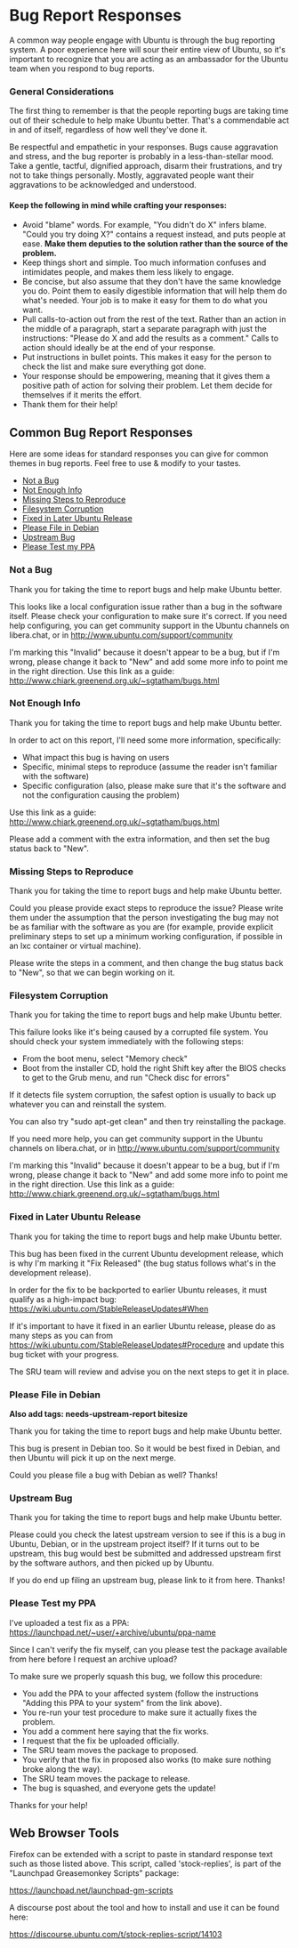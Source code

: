 Bug Report Responses
====================

A common way people engage with Ubuntu is through the bug reporting system. A poor experience here will sour their entire view of Ubuntu, so it's important to recognize that you are acting as an ambassador for the Ubuntu team when you respond to bug reports.


### General Considerations

The first thing to remember is that the people reporting bugs are taking time out of their schedule to help make Ubuntu better. That's a commendable act in and of itself, regardless of how well they've done it.

Be respectful and empathetic in your responses. Bugs cause aggravation and stress, and the bug reporter is probably in a less-than-stellar mood. Take a gentle, tactful, dignified approach, disarm their frustrations, and try not to take things personally. Mostly, aggravated people want their aggravations to be acknowledged and understood.


#### Keep the following in mind while crafting your responses:

 * Avoid "blame" words. For example, "You didn't do X" infers blame. "Could you try doing X?" contains a request instead, and puts people at ease. **Make them deputies to the solution rather than the source of the problem.**
 * Keep things short and simple. Too much information confuses and intimidates people, and makes them less likely to engage.
 * Be concise, but also assume that they don't have the same knowledge you do. Point them to easily digestible information that will help them do what's needed. Your job is to make it easy for them to do what you want.
 * Pull calls-to-action out from the rest of the text. Rather than an action in the middle of a paragraph, start a separate paragraph with just the instructions: "Please do X and add the results as a comment." Calls to action should ideally be at the end of your response.
 * Put instructions in bullet points. This makes it easy for the person to check the list and make sure everything got done.
 * Your response should be empowering, meaning that it gives them a positive path of action for solving their problem. Let them decide for themselves if it merits the effort.
 * Thank them for their help!



Common Bug Report Responses
---------------------------

Here are some ideas for standard responses you can give for common themes in bug reports. Feel free to use & modify to your tastes.

* [Not a Bug](#not-a-bug)
* [Not Enough Info](#not-enough-info)
* [Missing Steps to Reproduce](#missing-steps-to-reproduce)
* [Filesystem Corruption](#filesystem-corruption)
* [Fixed in Later Ubuntu Release](#fixed-in-later-ubuntu-release)
* [Please File in Debian](#please-file-in-debian)
* [Upstream Bug](#upstream-bug)
* [Please Test my PPA](#please-test-my-ppa)


### Not a Bug

Thank you for taking the time to report bugs and help make Ubuntu better.

This looks like a local configuration issue rather than a bug in the software itself. Please check your configuration to make sure it's correct. If you need help configuring, you can get community support in the Ubuntu channels on libera.chat, or in http://www.ubuntu.com/support/community

I'm marking this "Invalid" because it doesn't appear to be a bug, but if I'm wrong, please change it back to "New" and add some more info to point me in the right direction. Use this link as a guide: http://www.chiark.greenend.org.uk/~sgtatham/bugs.html


### Not Enough Info

Thank you for taking the time to report bugs and help make Ubuntu better.

In order to act on this report, I'll need some more information, specifically:

 * What impact this bug is having on users
 * Specific, minimal steps to reproduce (assume the reader isn't familiar with the software)
 * Specific configuration (also, please make sure that it's the software and not the configuration causing the problem)

Use this link as a guide: http://www.chiark.greenend.org.uk/~sgtatham/bugs.html

Please add a comment with the extra information, and then set the bug status back to "New".


### Missing Steps to Reproduce

Thank you for taking the time to report bugs and help make Ubuntu better.

Could you please provide exact steps to reproduce the issue? Please write them under the assumption that the person investigating the bug may not be as familiar with the software as you are (for example, provide explicit preliminary steps to set up a minimum working configuration, if possible in an lxc container or virtual machine).

Please write the steps in a comment, and then change the bug status back to "New", so that we can begin working on it.


### Filesystem Corruption

Thank you for taking the time to report bugs and help make Ubuntu better.

This failure looks like it's being caused by a corrupted file system. You should check your system immediately with the following steps:

 * From the boot menu, select "Memory check"
 * Boot from the installer CD, hold the right Shift key after the BIOS checks to get to the Grub menu, and run "Check disc for errors"

If it detects file system corruption, the safest option is usually to back up whatever you can and reinstall the system.

You can also try "sudo apt-get clean" and then try reinstalling the package.

If you need more help, you can get community support in the Ubuntu channels on libera.chat, or in http://www.ubuntu.com/support/community

I'm marking this "Invalid" because it doesn't appear to be a bug, but if I'm wrong, please change it back to "New" and add some more info to point me in the right direction. Use this link as a guide: http://www.chiark.greenend.org.uk/~sgtatham/bugs.html


### Fixed in Later Ubuntu Release

Thank you for taking the time to report bugs and help make Ubuntu better.

This bug has been fixed in the current Ubuntu development release, which is why I'm marking it "Fix Released" (the bug status follows what's in the development release).

In order for the fix to be backported to earlier Ubuntu releases, it must qualify as a high-impact bug: https://wiki.ubuntu.com/StableReleaseUpdates#When

If it's important to have it fixed in an earlier Ubuntu release, please do as many steps as you can from https://wiki.ubuntu.com/StableReleaseUpdates#Procedure and update this bug ticket with your progress.

The SRU team will review and advise you on the next steps to get it in place.


### Please File in Debian

**Also add tags: needs-upstream-report bitesize**

Thank you for taking the time to report bugs and help make Ubuntu better.

This bug is present in Debian too. So it would be best fixed in Debian, and then Ubuntu will pick it up on the next merge.

Could you please file a bug with Debian as well? Thanks!


### Upstream Bug

Thank you for taking the time to report bugs and help make Ubuntu better.

Please could you check the latest upstream version to see if this is a bug in Ubuntu, Debian, or in the upstream project itself? If it turns out to be upstream, this bug would best be submitted and addressed upstream first by the software authors, and then picked up by Ubuntu.

If you do end up filing an upstream bug, please link to it from here. Thanks!


### Please Test my PPA

I've uploaded a test fix as a PPA: https://launchpad.net/~user/+archive/ubuntu/ppa-name

Since I can't verify the fix myself, can you please test the package available from here before I request an archive upload?

To make sure we properly squash this bug, we follow this procedure:

 * You add the PPA to your affected system (follow the instructions "Adding this PPA to your system" from the link above).
 * You re-run your test procedure to make sure it actually fixes the problem.
 * You add a comment here saying that the fix works.
 * I request that the fix be uploaded officially.
 * The SRU team moves the package to proposed.
 * You verify that the fix in proposed also works (to make sure nothing broke along the way).
 * The SRU team moves the package to release.
 * The bug is squashed, and everyone gets the update!

Thanks for your help!


Web Browser Tools
-----------------

Firefox can be extended with a script to paste in standard response text such as those listed above.  This script, called 'stock-replies', is part of the "Launchpad Greasemonkey Scripts" package:

  https://launchpad.net/launchpad-gm-scripts

A discourse post about the tool and how to install and use it can be found here:

  https://discourse.ubuntu.com/t/stock-replies-script/14103
